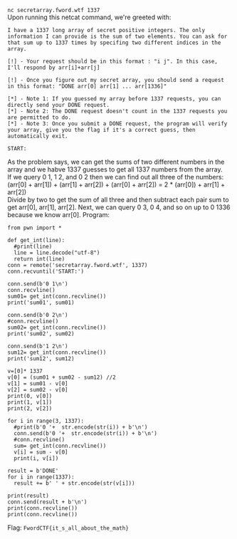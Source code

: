 `nc secretarray.fword.wtf 1337`  
Upon running this netcat command, we're greeted with:
```
I have a 1337 long array of secret positive integers. The only information I can provide is the sum of two elements. You can ask for that sum up to 1337 times by specifing two different indices in the array.

[!] - Your request should be in this format : "i j". In this case, I'll respond by arr[i]+arr[j]

[!] - Once you figure out my secret array, you should send a request in this format: "DONE arr[0] arr[1] ... arr[1336]"

[*] - Note 1: If you guessed my array before 1337 requests, you can directly send your DONE request.
[*] - Note 2: The DONE request doesn't count in the 1337 requests you are permitted to do.
[*] - Note 3: Once you submit a DONE request, the program will verify your array, give you the flag if it's a correct guess, then automatically exit.

START:
```  
As the problem says, we can get the sums of two different numbers in the array and we habve 1337 guesses to get all 1337 numbers from the array.  
If we query 0 1, 1 2, and 0 2 then we can find out all three of the numbers:  
(arr[0] + arr[1]) + (arr[1] + arr[2]) + (arr[0] + arr[2])
= 2 * (arr[0]) + arr[1] + arr[2])  
Divide by two to get the sum of all three and then subtract each pair sum to get arr[0], arr[1], arr[2].
Next, we can query 0 3, 0 4, and so on up to 0 1336 because we know arr[0].
Program:
```
from pwn import *

def get_int(line):
  #print(line)
  line = line.decode("utf-8") 
  return int(line)
conn = remote('secretarray.fword.wtf', 1337)
conn.recvuntil('START:')

conn.send(b'0 1\n')
conn.recvline()
sum01= get_int(conn.recvline())
print('sum01', sum01)

conn.send(b'0 2\n')
#conn.recvline()
sum02= get_int(conn.recvline())
print('sum02', sum02)

conn.send(b'1 2\n')
sum12= get_int(conn.recvline())
print('sum12', sum12)

v=[0]* 1337
v[0] = (sum01 + sum02 - sum12) //2
v[1] = sum01 - v[0]
v[2] = sum02 - v[0]
print(0, v[0])
print(1, v[1])
print(2, v[2])

for i in range(3, 1337):
  #print(b'0 '+  str.encode(str(i)) + b'\n')
  conn.send(b'0 '+  str.encode(str(i)) + b'\n')
  #conn.recvline()
  sum= get_int(conn.recvline())
  v[i] = sum - v[0]
  print(i, v[i])

result = b'DONE'
for i in range(1337):
  result += b' ' + str.encode(str(v[i]))

print(result)
conn.send(result + b'\n')
print(conn.recvline())
print(conn.recvline())
```

Flag: `FwordCTF{it_s_all_about_the_math}`
